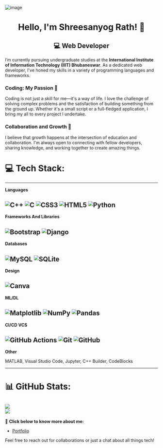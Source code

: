 ![image](https://github.com/Shreesanyog/Shreesanyog/assets/166977453/9df16830-42af-4cfc-91cd-dc44dad7c304)


<h1 align="center"> Hello, I'm Shreesanyog Rath! 👋</h1>

<h2 align="center">💻 Web Developer</h2>

I’m currently pursuing undergraduate studies at the **International Institute of Information Technology (IIIT) Bhubaneswar**. As a dedicated web developer, I've honed my skills in a variety of programming languages and frameworks.
### Coding: My Passion 🚀
Coding is not just a skill for me—it's a way of life. I love the challenge of solving complex problems and the satisfaction of building something from the ground up. Whether it's a small script or a full-fledged application, I bring my all to every project I undertake.

### Collaboration and Growth 🌱
I believe that growth happens at the intersection of education and collaboration. I'm always open to connecting with fellow developers, sharing knowledge, and working together to create amazing things.



# 💻 Tech Stack:
-----

**Languages**

![C++](https://img.shields.io/badge/c++-%2300599C.svg?style=for-the-badge&logo=c%2B%2B&logoColor=white) ![C](https://img.shields.io/badge/c-%2300599C.svg?style=for-the-badge&logo=c&logoColor=white) ![CSS3](https://img.shields.io/badge/css3-%231572B6.svg?style=for-the-badge&logo=css3&logoColor=white) ![HTML5](https://img.shields.io/badge/html5-%23E34F26.svg?style=for-the-badge&logo=html5&logoColor=white) ![Python](https://img.shields.io/badge/python-3670A0?style=for-the-badge&logo=python&logoColor=ffdd54) 
-----
**Frameworks And Libraries**

![Bootstrap](https://img.shields.io/badge/bootstrap-%238511FA.svg?style=for-the-badge&logo=bootstrap&logoColor=white) ![Django](https://img.shields.io/badge/django-%23092E20.svg?style=for-the-badge&logo=django&logoColor=white)
-----
**Databases**

![MySQL](https://img.shields.io/badge/mysql-4479A1.svg?style=for-the-badge&logo=mysql&logoColor=white) ![SQLite](https://img.shields.io/badge/sqlite-%2307405e.svg?style=for-the-badge&logo=sqlite&logoColor=white) 
-----
**Design**

![Canva](https://img.shields.io/badge/Canva-%2300C4CC.svg?style=for-the-badge&logo=Canva&logoColor=white)
-----
**ML/DL**

![Matplotlib](https://img.shields.io/badge/Matplotlib-%23ffffff.svg?style=for-the-badge&logo=Matplotlib&logoColor=black) ![NumPy](https://img.shields.io/badge/numpy-%23013243.svg?style=for-the-badge&logo=numpy&logoColor=white) ![Pandas](https://img.shields.io/badge/pandas-%23150458.svg?style=for-the-badge&logo=pandas&logoColor=white) 
-----
**CI/CD VCS**

![GitHub Actions](https://img.shields.io/badge/github%20actions-%232671E5.svg?style=for-the-badge&logo=githubactions&logoColor=white) ![Git](https://img.shields.io/badge/git-%23F05033.svg?style=for-the-badge&logo=git&logoColor=white) ![GitHub](https://img.shields.io/badge/github-%23121011.svg?style=for-the-badge&logo=github&logoColor=white) 
-----
**Other**

MATLAB, Visual Studio Code, Jupyter, C++ Builder, CodeBlocks

-----
# 📊 GitHub Stats:

![](https://github-readme-streak-stats.herokuapp.com/?user=Shreesanyog&theme=monokai&hide_border=false)<br/>
![](https://github-readme-stats.vercel.app/api/top-langs/?username=Shreesanyog&theme=monokai&hide_border=false&include_all_commits=false&count_private=false&layout=compact)
-----

🔗 **Click below to know more about me:**

- <a href="https://shreesanyog.github.io/Shreesanyog_portfolio/">Portfolio</a>

Feel free to reach out for collaborations or just a chat about all things tech!
